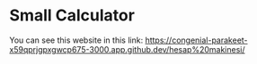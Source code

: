 # Small Calculator
You can see this website in this link:
https://congenial-parakeet-x59qprjgpxgwcp675-3000.app.github.dev/hesap%20makinesi/
